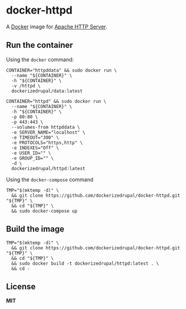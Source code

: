 # docker-httpd

A [Docker](https://docker.com/) image for [Apache HTTP Server](http://httpd.apache.org/).

## Run the container

Using the `docker` command:

    CONTAINER="httpddata" && sudo docker run \
      --name "${CONTAINER}" \
      -h "${CONTAINER}" \
      -v /httpd \
      dockerizedrupal/data:latest

    CONTAINER="httpd" && sudo docker run \
      --name "${CONTAINER}" \
      -h "${CONTAINER}" \
      -p 80:80 \
      -p 443:443 \
      --volumes-from httpddata \
      -e SERVER_NAME="localhost" \
      -e TIMEOUT="300" \
      -e PROTOCOLS="https,http" \
      -e INDEXES="Off" \
      -e USER_ID="" \
      -e GROUP_ID="" \
      -d \
      dockerizedrupal/httpd:latest

Using the `docker-compose` command

    TMP="$(mktemp -d)" \
      && git clone https://github.com/dockerizedrupal/docker-httpd.git "${TMP}" \
      && cd "${TMP}" \
      && sudo docker-compose up

## Build the image

    TMP="$(mktemp -d)" \
      && git clone https://github.com/dockerizedrupal/docker-httpd.git "${TMP}" \
      && cd "${TMP}" \
      && sudo docker build -t dockerizedrupal/httpd:latest . \
      && cd -

## License

**MIT**
